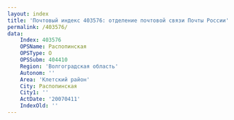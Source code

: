 ```yaml
---
layout: index
title: 'Почтовый индекс 403576: отделение почтовой связи Почты России'
permalink: /403576/
data:
    Index: 403576
    OPSName: Распопинская
    OPSType: О
    OPSSubm: 404410
    Region: 'Волгоградская область'
    Autonom: ''
    Area: 'Клетский район'
    City: Распопинская
    City1: ''
    ActDate: '20070411'
    IndexOld: ''
---
```

